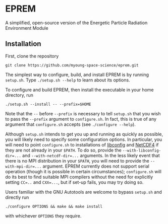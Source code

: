 # EPREM

A simplified, open-source version of the Energetic Particle Radiation Environment Module

## Installation

First, clone the repository
```
git clone​ https://github.com/myoung-space-science/eprem.git
```

The simplest way to configure, build, and install EPREM is by running `setup.sh`. Type `./setup.sh --help` to learn about its options.

To configure and build EPREM, then install the executable in your home directory, run
```
./setup.sh --install -- --prefix=$HOME
```
Note that the `--` before `--prefix` is necessary to tell `setup.sh` that you wish to pass the `--prefix` argument to `configure.sh`. In fact, this is true of any argument that `configure.sh` accepts (see `./configure --help`).

Although `setup.sh` intends to get you up and running as quickly as possible, you will likely need to specify some configuration options. In particular, you will need to point `configure.sh` to installations of [libconfig](http://hyperrealm.github.io/libconfig/) and [NetCDF4](https://unidata.github.io/netcdf4-python/) if they are not already in your `$PATH`. To do so, provide the `--with-libconfig-dir=...` and `--with-netcdf-dir=...` arguments. In the less likely event that there is no MPI distribution in your `$PATH`, you will need to provide the `--with-mpi-dir=...` argument. EPREM currently does not support serial operation (though it is possible in certain circumstances); `configure.sh` will do its best to find suitable MPI compilers without the need for explicitly setting `CC=..` and `CXX=...`, but if set-up fails, you may try doing so.

Users familiar with the GNU Autotools are welcome to bypass `setup.sh` and directly run
```
./configure OPTIONS && make && make install
```
with whichever `OPTIONS` they require.
